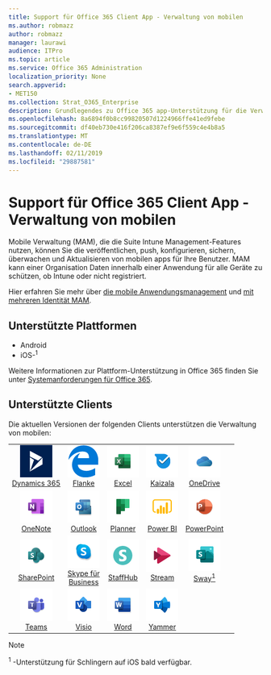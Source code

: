 ```yaml
---
title: Support für Office 365 Client App - Verwaltung von mobilen
ms.author: robmazz
author: robmazz
manager: laurawi
audience: ITPro
ms.topic: article
ms.service: Office 365 Administration
localization_priority: None
search.appverid:
- MET150
ms.collection: Strat_O365_Enterprise
description: Grundlegendes zu Office 365 app-Unterstützung für die Verwaltung von mobilen Clients
ms.openlocfilehash: 8a6894f0b8cc99820507d1224966ffe41ed9febe
ms.sourcegitcommit: df40eb730e416f206ca8387ef9e6f559c4e4b8a5
ms.translationtype: MT
ms.contentlocale: de-DE
ms.lasthandoff: 02/11/2019
ms.locfileid: "29887581"
---
```

# <a name="office-365-client-app-support---mobile-application-management"></a>Support für Office 365 Client App - Verwaltung von mobilen

Mobile Verwaltung (MAM), die die Suite Intune Management-Features nutzen, können Sie die veröffentlichen, push, konfigurieren, sichern, überwachen und Aktualisieren von mobilen apps für Ihre Benutzer. MAM kann einer Organisation Daten innerhalb einer Anwendung für alle Geräte zu schützen, ob Intune oder nicht registriert.

Hier erfahren Sie mehr über [die mobile Anwendungsmanagement](https://docs.microsoft.com/intune/mam-faq) und [mit mehreren Identität MAM](https://docs.microsoft.com/intune/app-protection-policy).

## <a name="supported-platforms"></a>Unterstützte Plattformen

 - Android
 - iOS-<sup>1</sup>

Weitere Informationen zur Plattform-Unterstützung in Office 365 finden Sie unter [Systemanforderungen für Office 365](https://products.office.com/office-system-requirements).

## <a name="supported-clients"></a>Unterstützte Clients

Die aktuellen Versionen der folgenden Clients unterstützen die Verwaltung von mobilen:

| | | | | | |
|:---:|:---:|:---:|:---:|:---:|:---:|
| ![Symbol für Dynamics 365](media/o365-dynamics365-64x64.png) <br> [Dynamics 365](https://dynamics.microsoft.com) | ![Edge-Symbol](media/o365-edge-64x64.png) <br> [Flanke](https://www.microsoft.com/windows/microsoft-edge) | ![Excel-Symbol](media/o365-excel-64x64.png) <br> [Excel](https://products.office.com/excel) | ![Kaizala-Symbol](media/o365-kaizala-64x64.png) <br> [Kaizala](https://products.office.com/en/business/microsoft-kaizala) | ![OneDrive for Business-Symbol](media/o365-OneDrive-64x64.png) <br> [OneDrive](https://products.office.com/onedrive-for-business/online-cloud-storage)
| ![OneNote-Symbol](media/o365-OneNote-64x64.png) <br> [OneNote](https://products.office.com/onenote) | ![Outlook-Symbol](media/o365-outlook-64x64.png) <br> [Outlook](https://products.office.com/outlook) | ![Planner-Symbol](media/o365-planner-64x64.png) <br> [Planner](https://products.office.com/business/task-management-software) | ![PowerBI-Symbol](media/o365-powerbi-64x64.png) <br> [Power BI](https://powerbi.microsoft.com) | ![PowerPoint-Symbol](media/o365-powerpoint-64x64.png) <br> [PowerPoint](https://products.office.com/powerpoint) |
| ![SharePoint-Symbol](media/o365-sharepoint-64x64.png) <br> [SharePoint](https://products.office.com/sharepoint) | ![Skype für Business-Symbol](media/o365-skypeforbusiness-64x64.png) <br> [Skype für <br> Business](https://www.skype.com/business/) | ![StaffHub-Symbol](media/o365-staffhub-64x64.png) <br> [StaffHub](https://products.office.com/microsoft-staffhub/staff-scheduling-software) | ![Stream-Symbol](media/o365-stream-64x64.png) <br> [Stream](https://stream.microsoft.com) | ![Sway Symbol](media/o365-sway-64x64.png) <br> [Sway<sup>1</sup>](https://sway.com)
| ![Symbol für Teams](media/o365-teams-64x64.png) <br> [Teams](https://products.office.com/microsoft-teams/group-chat-software) | ![Visio-Symbol](media/o365-visio-64x64.png) <br> [Visio](https://products.office.com/visio/flowchart-software) | ![Word-Symbol](media/o365-word-64x64.png) <br> [Word](https://products.office.com/word) |![Yammer-Symbol](media/o365-yammer-64x64.png) <br> [Yammer](https://products.office.com/yammer/yammer-overview)

> [!NOTE]
> <sup>1</sup> -Unterstützung für Schlingern auf iOS bald verfügbar.